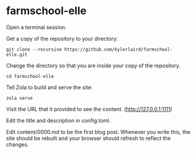 # farmschool-elle
Open a terminal session.

Get a copy of the repository to your directory:
```
git clone --recursive https://github.com/kylerlaird/farmschool-elle.git
```

Change the directory so that you are inside your copy of the repository.
```
cd farmschool-elle
```

Tell Zola to build and serve the site:
```
zola serve
```

Visit the URL that it provided to see the content.  (http://127.0.0.1:1111)

Edit the title and description in config.toml.

Edit content/0000.md to be the first blog post.
Whenever you write this, the site should be rebuilt and your browser should refresh to reflect the changes.
